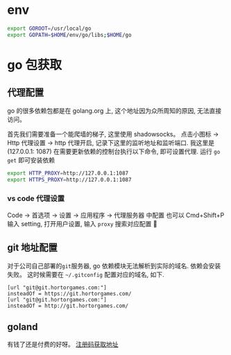 # env
```bash
export GOROOT=/usr/local/go
export GOPATH=$HOME/env/go/libs;$HOME/go
```

# go 包获取
## 代理配置
go 的很多依赖包都是在 golang.org 上, 这个地址因为众所周知的原因, 无法直接访问。

首先我们需要准备一个能爬墙的梯子, 这里使用 shadowsocks。
点击小图标 -> Http 代理设置 -> http 代理开启, 记录下这里的监听地址和监听端口. 我这里是 (127.0.0.1: 1087)
在需要更新依赖的控制台执行以下命令, 即可设置代理. 运行 `go get` 即可安装依赖
```bash
export HTTP_PROXY=http://127.0.0.1:1087
export HTTPS_PROXY=http://127.0.0.1:1087
```

### vs code 代理设置
Code -> 首选项 -> 设置 -> 应用程序 -> 代理服务器 中配置
也可以 Cmd+Shift+P 输入 setting, 打开用户设置, 输入 `proxy` 搜索对应配置

## git 地址配置
对于公司自己部署的`git`服务器, go 依赖模块无法解析到实际的域名. 依赖会安装失败。
这时候需要在 `~/.gitconfig` 配置对应的域名, 如下.
``` git config
[url "git@git.hortorgames.com:"]
insteadOf = https://git.hortorgames.com/
[url "git@git.hortorgames.com:"]
insteadOf = http://git.hortorgames.com/
```

## goland
有钱了还是付费的好呀。
[注册码获取地址](http://idea.lanyus.com/)